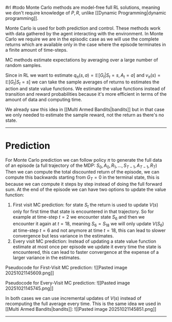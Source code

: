 #rl #todo
Monte Carlo methods are model-free full RL solutions, meaning we don't require knowledge of $P,R$, unlike [[Dynamic Programming|dynamic programming]].

Monte Carlo is used for both prediction and control. These methods work with data gathered by the agent interacting with the environment. In Monte Carlo we require we are in the episodic case as we will use the complete returns which are available only in the case where the episode terminates in a finite amount of time-steps.

MC methods estimate expectations by averaging over a large number of random samples.

Since in RL we want to estimate $q_\pi(s,a)=\mathbb E[G_t|S_t=s,A_t=a]$ and $v_\pi(s)=\mathbb E[G_t|S_t=s]$ we can take the sample averages of returns to estimates the action and state value functions.
We estimate the value functions instead of transition and reward probabilities because it's more efficient in terms of the amount of data and computing time.

We already saw this idea in [[Multi Armed Bandits|bandits]] but in that case we only needed to estimate the sample reward, not the return as there's no state.

---

# Prediction
For Monte Carlo prediction we can follow policy $\pi$ to generate the full data of an episode (a full trajectory of the MDP: $S_0,A_0,R_1,\dots,S_{T-1},A_{T-1},R_T$)
Then we can compute the total discounted return of the episode, we can compute this backwards starting from $G_T=0$ in the terminal state, this is because we can compute it steps by step instead of doing the full forward sum.
At the end of the episode we can have two options to update the value function:
1. First visit MC prediction: for state $S_t$ the return is used to update $V(s)$ only for first time that state is encountered in that trajectory. So for example at time-step $t=2$ we encounter state $S_6$ and then we encounter it again at $t=18$, meaning $S_6=S_{18}$ we will only update $V(S_6)$ at time-step $t=6$ and not anymore at time $t=18$, this can lead to slower convergence but less variance in the estimates.
2. Every visit MC prediction: Instead of updating a state value function estimate at most once per episode we update it every time the state is encountered, this can lead to faster convergence at the expense of a larger variance in the estimates.

Pseudocode for First-Visit MC prediction:
![[Pasted image 20251021145609.png]]

Pseudocode for Every-Visit MC prediction:
![[Pasted image 20251021145745.png]]

In both cases we can use incremental updates of $V(s)$ instead of recomputing the full average every time. This is the same idea we used in [[Multi Armed Bandits|bandits]]:
![[Pasted image 20251021145851.png]]

---
